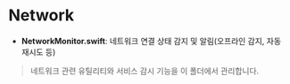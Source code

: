 # Network

- **NetworkMonitor.swift**: 네트워크 연결 상태 감지 및 알림(오프라인 감지, 자동 재시도 등)

> 네트워크 관련 유틸리티와 서비스 감시 기능을 이 폴더에서 관리합니다.
